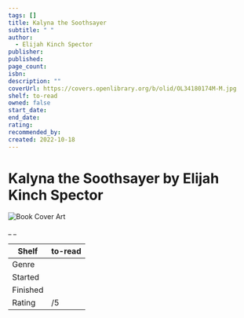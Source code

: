 ```yaml
---
tags: []
title: Kalyna the Soothsayer
subtitle: " "
author:
  - Elijah Kinch Spector
publisher:
published:
page_count:
isbn:
description: ""
coverUrl: https://covers.openlibrary.org/b/olid/OL34180174M-M.jpg
shelf: to-read
owned: false
start_date:
end_date:
rating:
recommended_by:
created: 2022-10-18
---
```


# Kalyna the Soothsayer by Elijah Kinch Spector

![Book Cover Art](https://covers.openlibrary.org/b/olid/OL34180174M-M.jpg)

_ _

| Shelf | to-read |
| --- | --- |
| Genre |  |
| Started |  |
| Finished |  |
| Rating | /5 |

